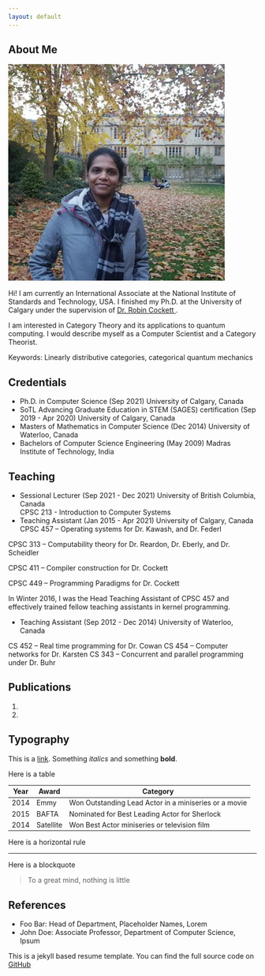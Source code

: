 ```yaml
---
layout: default
---
```


## About Me

<img class="profile-picture" src="20181111.webp">

Hi! I am currently an International Associate at the National Institute of Standards and Technology, USA. I finished my Ph.D. at the University of Calgary under the supervision of <a href= "https://pages.cpsc.ucalgary.ca/~robin/"> Dr. Robin Cockett </a>. 

I am interested in Category Theory and its applications to quantum computing. I would describe myself as a Computer Scientist and a Category Theorist. 

Keywords: Linearly distributive categories, categorical quantum mechanics

## Credentials

* Ph.D. in Computer Science (Sep 2021) University of Calgary, Canada
* SoTL Advancing Graduate Education in STEM (SAGES) certification (Sep 2019 - Apr 2020) University of Calgary, Canada 
* Masters of Mathematics in Computer Science (Dec 2014) University of Waterloo, Canada
* Bachelors of Computer Science Engineering (May 2009) Madras Institute of Technology, India

## Teaching

* Sessional Lecturer (Sep 2021 - Dec 2021) University of British Columbia, Canada       
 CPSC 213 - Introduction to Computer Systems
* Teaching Assistant (Jan 2015 - Apr 2021) University of Calgary, Canada
CPSC 457 – Operating systems for Dr. Kawash, and Dr. Federl

CPSC 313 – Computability theory for Dr. Reardon, Dr. Eberly, and Dr. Scheidler 

CPSC 411 – Compiler construction for Dr. Cockett

CPSC 449 – Programming Paradigms for Dr. Cockett

In Winter 2016, I was the Head Teaching Assistant of CPSC 457 and effectively trained fellow teaching assistants in kernel programming.

* Teaching Assistant (Sep 2012 - Dec 2014) University of Waterloo, Canada

CS 452 – Real time programming for Dr. Cowan 
CS 454 – Computer networks for Dr. Karsten 
CS 343 – Concurrent and parallel programming under Dr. Buhr


## Publications

1. 
2. 

## Typography

This is a [link](http://google.com). Something *italics* and something **bold**.

Here is a table

Year | Award | Category
-----|-------|--------
2014 | Emmy  | Won Outstanding Lead Actor in a miniseries or a movie
2015 | BAFTA | Nominated for Best Leading Actor for Sherlock
2014 | Satellite | Won Best Actor miniseries or television film

Here is a horizontal rule

---

Here is a blockquote

> To a great mind, nothing is little

## References

* Foo Bar: Head of Department, Placeholder Names, Lorem
* John Doe: Associate Professor, Department of Computer Science, Ipsum

This is a jekyll based resume template. You can find the full source code on [GitHub](https://github.com/bk2dcradle/researcher)

